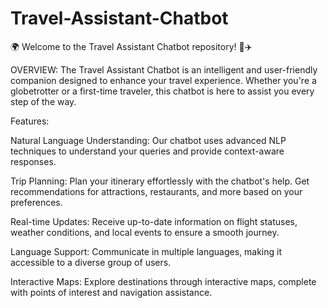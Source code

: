 # Travel-Assistant-Chatbot
🌍 Welcome to the Travel Assistant Chatbot repository! 🤖✈️

OVERVIEW: The Travel Assistant Chatbot is an intelligent and user-friendly companion designed to enhance your travel experience. Whether you're a globetrotter or a first-time traveler, this chatbot is here to assist you every step of the way.

Features:

Natural Language Understanding: Our chatbot uses advanced NLP techniques to understand your queries and provide context-aware responses.

Trip Planning: Plan your itinerary effortlessly with the chatbot's help. Get recommendations for attractions, restaurants, and more based on your preferences.

Real-time Updates: Receive up-to-date information on flight statuses, weather conditions, and local events to ensure a smooth journey.

Language Support: Communicate in multiple languages, making it accessible to a diverse group of users.

Interactive Maps: Explore destinations through interactive maps, complete with points of interest and navigation assistance.
